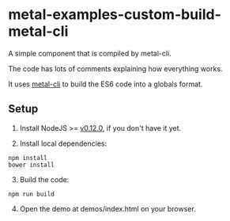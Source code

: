 # metal-examples-custom-build-metal-cli

A simple component that is compiled by metal-cli.

The code has lots of comments explaining how everything works.

It uses [metal-cli](https://www.npmjs.com/package/metal-cli) to build the ES6 code into a globals format.

## Setup

1. Install NodeJS >= [v0.12.0](http://nodejs.org/dist/v0.12.0/), if you don't have it yet.

2. Install local dependencies:

  ```
  npm install
  bower install
  ```

3. Build the code:

  ```
  npm run build
  ```

4. Open the demo at demos/index.html on your browser.
